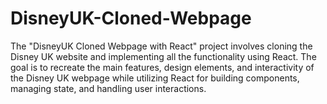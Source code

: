# DisneyUK-Cloned-Webpage
The "DisneyUK Cloned Webpage with React" project involves cloning the Disney UK website and implementing all the functionality using React. The goal is to recreate the main features, design elements, and interactivity of the Disney UK webpage while utilizing React for building components, managing state, and handling user interactions.
